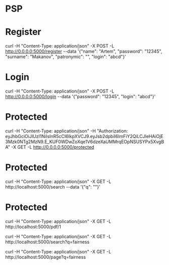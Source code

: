 # PSP


# Register
curl -H  "Content-Type: application/json" -X POST -L http://0.0.0.0:5000/register --data '{"name": "Artem", "password": "12345", "surname": "Makanov", "patronymic": "", "login": "abcd"}'

# Login
curl -H  "Content-Type: application/json" -X POST -L http://0.0.0.0:5000/login --data '{"password": "12345", "login": "abcd"}'

# Protected
curl -H  "Content-Type: application/json" -H "Authorization: eyJhbGciOiJIUzI1NiIsInR5cCI6IkpXVCJ9.eyJsb2dpbiI6ImFiY2QiLCJleHAiOjE3Mzk0NTg2MzN9.E_KUF0WDwZoXqe1V6dzeXaUMMrqEOpNSUSYPx5XvgBA" -X GET -L http://0.0.0.0:5000/protected 


# Protected
curl -H  "Content-Type: application/json" -X GET -L http://localhost:5000/search  --data '{"q": ""}'

# Protected
curl -H  "Content-Type: application/json" -X GET -L http://localhost:5000/pdf/1 


curl -H  "Content-Type: application/json" -X GET -L http://localhost:5000/search?q=fairness

curl -H  "Content-Type: application/json" -X GET -L http://localhost:5000/page?q=fairness